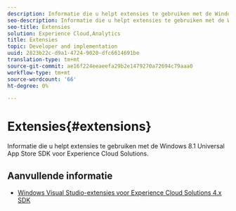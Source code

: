 ```yaml
---
description: Informatie die u helpt extensies te gebruiken met de Windows 8.1 Universal App Store SDK voor Experience Cloud Solutions.
seo-description: Informatie die u helpt extensies te gebruiken met de Windows 8.1 Universal App Store SDK voor Experience Cloud Solutions.
seo-title: Extensies
solution: Experience Cloud,Analytics
title: Extensies
topic: Developer and implementation
uuid: 2823b22c-d9a1-4724-9020-dfc6614691be
translation-type: tm+mt
source-git-commit: ae16f224eeaeefa29b2e1479270a72694c79aaa0
workflow-type: tm+mt
source-wordcount: '66'
ht-degree: 0%

---
```



# Extensies{#extensions}

Informatie die u helpt extensies te gebruiken met de Windows 8.1 Universal App Store SDK voor Experience Cloud Solutions.

## Aanvullende informatie

+ [Windows Visual Studio-extensies voor Experience Cloud Solutions 4.x SDK](/help/windows-appstore/extensions/win-vse-4x.md)
